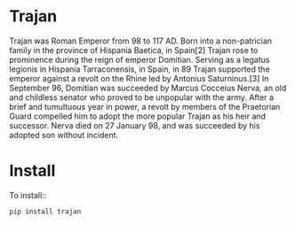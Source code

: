 Trajan
======

Trajan was Roman Emperor from 98 to 117 AD. Born into a non-patrician family in the province of Hispania Baetica, 
in Spain[2] Trajan rose to prominence during the reign of emperor Domitian. Serving as a legatus legionis 
in Hispania Tarraconensis, in Spain, in 89 Trajan supported the emperor against a revolt on the Rhine led 
by Antonius Saturninus.[3] In September 96, Domitian was succeeded by Marcus Cocceius Nerva, an old and 
childless senator who proved to be unpopular with the army. After a brief and tumultuous year in power, 
a revolt by members of the Praetorian Guard compelled him to adopt the more popular Trajan as his heir 
and successor. Nerva died on 27 January 98, and was succeeded by his adopted son without incident.

Install
=======

To install::

    pip install trajan
    